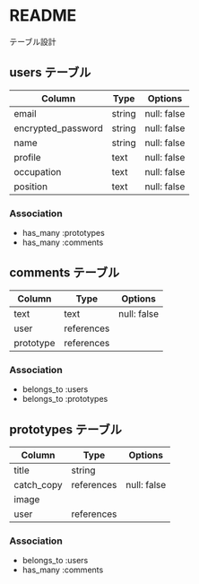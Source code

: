 # README
 テーブル設計

## users テーブル

| Column              | Type   | Options     |
| ------------------- | ------ | ----------- |
| email               | string | null: false |
| encrypted_password  | string | null: false |
| name                | string | null: false |
| profile             | text   | null: false |
| occupation          | text   | null: false |
| position            | text   | null: false |

### Association

- has_many :prototypes
- has_many :comments

## comments テーブル

| Column    | Type       | Options     |
| --------- | ---------- | ----------- |
| text      | text       | null: false |
| user      | references |             |
| prototype | references |             |

### Association

- belongs_to :users
- belongs_to :prototypes


## prototypes テーブル

| Column     | Type       | Options     |
| ---------- | ---------- | ----------- |
| title      | string     |             |
| catch_copy | references | null: false |
| image      |            |             |
| user       | references |             |

### Association

- belongs_to :users
- has_many   :comments
